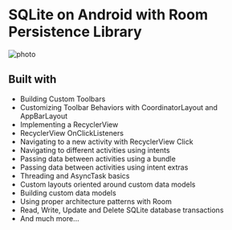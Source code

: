 # SQLite on Android with Room Persistence Library

![photo](https://user-images.githubusercontent.com/47221267/93595959-425e1100-f9d6-11ea-8e58-dce69e669752.png)


## Built with

- Building Custom Toolbars
- Customizing Toolbar Behaviors with CoordinatorLayout and AppBarLayout
- Implementing a RecyclerView
- RecyclerView OnClickListeners
- Navigating to a new activity with RecyclerView Click
- Navigating to different activities using intents
- Passing data between activities using a bundle
- Passing data between activities using intent extras
- Threading and AsyncTask basics
- Custom layouts oriented around custom data models
- Building custom data models
- Using proper architecture patterns with Room
- Read, Write, Update and Delete SQLite database transactions
- And much more...
